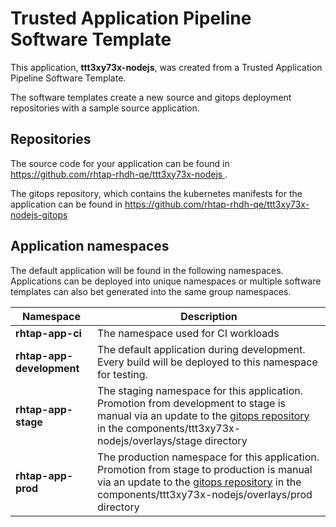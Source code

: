 # Trusted Application Pipeline Software Template

This application, **ttt3xy73x-nodejs**, was created from a Trusted Application Pipeline Software Template.

The software templates create a new source and gitops deployment repositories with a sample source application. 

## Repositories

The source code for your application can be found in [https://github.com/rhtap-rhdh-qe/ttt3xy73x-nodejs ](https://github.com/rhtap-rhdh-qe/ttt3xy73x-nodejs ).
 
The gitops repository, which contains the kubernetes manifests for the application can be found in 
[https://github.com/rhtap-rhdh-qe/ttt3xy73x-nodejs-gitops ](https://github.com/rhtap-rhdh-qe/ttt3xy73x-nodejs-gitops ) 

## Application namespaces 

The default application will be found in the following namespaces. Applications can be deployed into unique namespaces or multiple software templates can also bet generated into the same group namespaces.  

|  Namespace   |  Description   |  
| -------- | -------- |
| **rhtap-app-ci** | The namespace used for CI workloads |
| **rhtap-app-development** | The default application during development. Every build will be deployed to this namespace for testing. |
| **rhtap-app-stage** | The staging namespace for this application. Promotion from development to stage is manual via an update to the [gitops repository](https://github.com/rhtap-rhdh-qe/ttt3xy73x-nodejs-gitops ) in the components/ttt3xy73x-nodejs/overlays/stage directory |
| **rhtap-app-prod** | The production namespace for this application. Promotion from stage to production is manual via an update to the [gitops repository](https://github.com/rhtap-rhdh-qe/ttt3xy73x-nodejs-gitops ) in the components/ttt3xy73x-nodejs/overlays/prod directory |